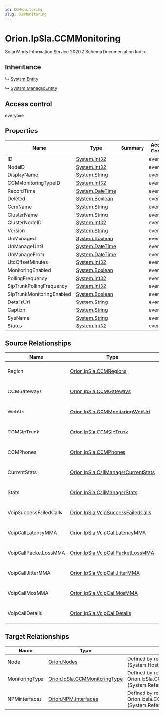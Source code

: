```yaml
---
id: CCMMonitoring
slug: CCMMonitoring
---
```


# Orion.IpSla.CCMMonitoring

SolarWinds Information Service 2020.2 Schema Documentation Index

## Inheritance

↳ [System.Entity](./../System/Entity)

↳ [System.ManagedEntity](./../System/ManagedEntity)

## Access control

everyone

## Properties

| Name | Type | Summary | Access Control |
| ------ | ------ | ------ | ------ |
| ID | [System.Int32](https://docs.microsoft.com/en-us/dotnet/api/system.int32) |  | everyone |
| NodeID | [System.Int32](https://docs.microsoft.com/en-us/dotnet/api/system.int32) |  | everyone |
| DisplayName | [System.String](https://docs.microsoft.com/en-us/dotnet/api/system.string) |  | everyone |
| CCMMonitoringTypeID | [System.Int32](https://docs.microsoft.com/en-us/dotnet/api/system.int32) |  | everyone |
| RecordTime | [System.DateTime](https://docs.microsoft.com/en-us/dotnet/api/system.datetime) |  | everyone |
| Deleted | [System.Boolean](https://docs.microsoft.com/en-us/dotnet/api/system.boolean) |  | everyone |
| CcmName | [System.String](https://docs.microsoft.com/en-us/dotnet/api/system.string) |  | everyone |
| ClusterName | [System.String](https://docs.microsoft.com/en-us/dotnet/api/system.string) |  | everyone |
| ClusterNodeID | [System.Int32](https://docs.microsoft.com/en-us/dotnet/api/system.int32) |  | everyone |
| Version | [System.String](https://docs.microsoft.com/en-us/dotnet/api/system.string) |  | everyone |
| UnManaged | [System.Boolean](https://docs.microsoft.com/en-us/dotnet/api/system.boolean) |  | everyone |
| UnManageUntil | [System.DateTime](https://docs.microsoft.com/en-us/dotnet/api/system.datetime) |  | everyone |
| UnManageFrom | [System.DateTime](https://docs.microsoft.com/en-us/dotnet/api/system.datetime) |  | everyone |
| UtcOffsetMinutes | [System.Int32](https://docs.microsoft.com/en-us/dotnet/api/system.int32) |  | everyone |
| MonitoringEnabled | [System.Boolean](https://docs.microsoft.com/en-us/dotnet/api/system.boolean) |  | everyone |
| PollingFrequency | [System.Int32](https://docs.microsoft.com/en-us/dotnet/api/system.int32) |  | everyone |
| SipTrunkPollingFrequency | [System.Int32](https://docs.microsoft.com/en-us/dotnet/api/system.int32) |  | everyone |
| SipTrunkMonitoringEnabled | [System.Boolean](https://docs.microsoft.com/en-us/dotnet/api/system.boolean) |  | everyone |
| DetailsUrl | [System.String](https://docs.microsoft.com/en-us/dotnet/api/system.string) |  | everyone |
| Caption | [System.String](https://docs.microsoft.com/en-us/dotnet/api/system.string) |  | everyone |
| SysName | [System.String](https://docs.microsoft.com/en-us/dotnet/api/system.string) |  | everyone |
| Status | [System.Int32](https://docs.microsoft.com/en-us/dotnet/api/system.int32) |  | everyone |

## Source Relationships

| Name | Type | Notes |
| ------ | ------ | ------ |
| Region | [Orion.IpSla.CCMRegions](./../Orion.IpSla/CCMRegions) | Defined by relationship Orion.Ipsla.CCMMonitoringHostsCCMRegions (System.Hosting) |
| CCMGateways | [Orion.IpSla.CCMGateways](./../Orion.IpSla/CCMGateways) | Defined by relationship Orion.Ipsla.CCMMonitoringHostsCCMGateways (System.Hosting) |
| WebUri | [Orion.IpSla.CCMMonitoringWebUri](./../Orion.IpSla/CCMMonitoringWebUri) | Defined by relationship Orion.IpSla.CCMMonitoringHostsWebUri (System.Hosting) |
| CCMSipTrunk | [Orion.IpSla.CCMSipTrunk](./../Orion.IpSla/CCMSipTrunk) | Defined by relationship Orion.CCMMonitoringHostsCCMSipTrunk (System.Hosting) |
| CCMPhones | [Orion.IpSla.CCMPhones](./../Orion.IpSla/CCMPhones) | Defined by relationship Orion.Ipsla.CCMMonitoringHostsCCMPhones (System.Hosting) |
| CurrentStats | [Orion.IpSla.CallManagerCurrentStats](./../Orion.IpSla/CallManagerCurrentStats) | Defined by relationship Orion.IpSla.CCMMonitoringHostsCallManagerCurrentStats (System.Hosting) |
| Stats | [Orion.IpSla.CallManagerStats](./../Orion.IpSla/CallManagerStats) | Defined by relationship Orion.IpSla.CCMMonitoringHostsCallManagerStats (System.Hosting) |
| VoipSuccessFailedCalls | [Orion.IpSla.VoipSuccessFailedCalls](./../Orion.IpSla/VoipSuccessFailedCalls) | Defined by relationship Orion.Ipsla.CCMMonitoringHostsVoipSuccessFailedCalls (System.Hosting) |
| VoipCallLatencyMMA | [Orion.IpSla.VoipCallLatencyMMA](./../Orion.IpSla/VoipCallLatencyMMA) | Defined by relationship Orion.Ipsla.CCMMonitoringHostsVoipCallLatencyMMA (System.Hosting) |
| VoipCallPacketLossMMA | [Orion.IpSla.VoipCallPacketLossMMA](./../Orion.IpSla/VoipCallPacketLossMMA) | Defined by relationship Orion.Ipsla.CCMMonitoringHostsVoipCallPacketLossMMA (System.Hosting) |
| VoipCallJitterMMA | [Orion.IpSla.VoipCallJitterMMA](./../Orion.IpSla/VoipCallJitterMMA) | Defined by relationship Orion.Ipsla.CCMMonitoringHostsVoipCallJitterMMA (System.Hosting) |
| VoipCallMosMMA | [Orion.IpSla.VoipCallMosMMA](./../Orion.IpSla/VoipCallMosMMA) | Defined by relationship Orion.Ipsla.CCMMonitoringHostsVoipCallMosMMA (System.Hosting) |
| VoipCallDetails | [Orion.IpSla.VoipCallDetails](./../Orion.IpSla/VoipCallDetails) | Defined by relationship Orion.Ipsla.CCMMonitoringHostsVoipCallDetails (System.Hosting) |

## Target Relationships

| Name | Type | Notes |
| ------ | ------ | ------ |
| Node | [Orion.Nodes](./../Orion/Nodes) | Defined by relationship Orion.NodesHostsCCMMonitoring (System.Hosting) |
| MonitoringType | [Orion.IpSla.CCMMonitoringType](./../Orion.IpSla/CCMMonitoringType) | Defined by relationship Orion.IpSla.CCMMonitoringReferencesCCMMonitoringType (System.Reference) |
| NPMinterfaces | [Orion.NPM.Interfaces](./../Orion.NPM/Interfaces) | Defined by relationship Orion.Ipsla.CCMMonitoringReferencesInterfaces (System.Reference) |

